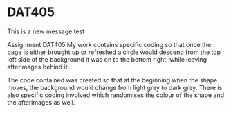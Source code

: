 # DAT405
This is a new message
test

Assignment DAT405
My work contains specific coding so that once the page is either brought up or refreshed a circle would descend from the top left side of the background it was on to the bottom right, while leaving afterimages behind it.

The code contained was created so that at the beginning when the shape moves, the background would change from light grey to dark grey. There is also specific coding involved which randomises the colour of the shape and the afterimages as well.
